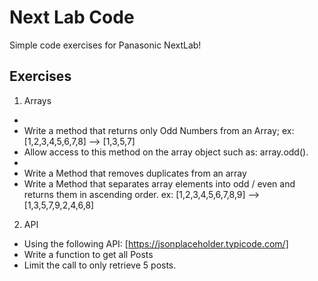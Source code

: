 # Next Lab Code
Simple code exercises for Panasonic NextLab!

## Exercises
1. Arrays
  * 
  * Write a method that returns only Odd Numbers from an Array;
    ex: [1,2,3,4,5,6,7,8] --> [1,3,5,7]
  * Allow access to this method on the array object such as: array.odd().
  * 
  * Write a Method that removes duplicates from an array
  * Write a Method that separates array elements into odd / even and returns them in ascending order.
    ex: [1,2,3,4,5,6,7,8,9] --> [1,3,5,7,9,2,4,6,8]

2. API
  * Using the following API: [https://jsonplaceholder.typicode.com/]
  * Write a function to get all Posts
  * Limit the call to only retrieve 5 posts.
